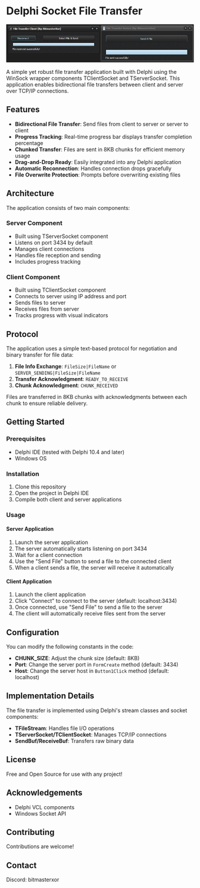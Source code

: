 # Delphi Socket File Transfer

![Application Preview](Preview.png)

A simple yet robust file transfer application built with Delphi using the WinSock wrapper components TClientSocket and TServerSocket. This application enables bidirectional file transfers between client and server over TCP/IP connections.

## Features

- **Bidirectional File Transfer**: Send files from client to server or server to client
- **Progress Tracking**: Real-time progress bar displays transfer completion percentage
- **Chunked Transfer**: Files are sent in 8KB chunks for efficient memory usage
- **Drag-and-Drop Ready**: Easily integrated into any Delphi application
- **Automatic Reconnection**: Handles connection drops gracefully
- **File Overwrite Protection**: Prompts before overwriting existing files

## Architecture

The application consists of two main components:

### Server Component
- Built using TServerSocket component
- Listens on port 3434 by default
- Manages client connections
- Handles file reception and sending
- Includes progress tracking

### Client Component
- Built using TClientSocket component
- Connects to server using IP address and port
- Sends files to server
- Receives files from server
- Tracks progress with visual indicators

## Protocol

The application uses a simple text-based protocol for negotiation and binary transfer for file data:

1. **File Info Exchange**: `FileSize|FileName` or `SERVER_SENDING|FileSize|FileName`
2. **Transfer Acknowledgment**: `READY_TO_RECEIVE`
3. **Chunk Acknowledgment**: `CHUNK_RECEIVED`

Files are transferred in 8KB chunks with acknowledgments between each chunk to ensure reliable delivery.

## Getting Started

### Prerequisites
- Delphi IDE (tested with Delphi 10.4 and later)
- Windows OS

### Installation
1. Clone this repository
2. Open the project in Delphi IDE
3. Compile both client and server applications

### Usage

#### Server Application
1. Launch the server application
2. The server automatically starts listening on port 3434
3. Wait for a client connection
4. Use the "Send File" button to send a file to the connected client
5. When a client sends a file, the server will receive it automatically

#### Client Application
1. Launch the client application
2. Click "Connect" to connect to the server (default: localhost:3434)
3. Once connected, use "Send File" to send a file to the server
4. The client will automatically receive files sent from the server

## Configuration

You can modify the following constants in the code:

- **CHUNK_SIZE**: Adjust the chunk size (default: 8KB)
- **Port**: Change the server port in `FormCreate` method (default: 3434)
- **Host**: Change the server host in `Button1Click` method (default: localhost)

## Implementation Details

The file transfer is implemented using Delphi's stream classes and socket components:

- **TFileStream**: Handles file I/O operations
- **TServerSocket/TClientSocket**: Manages TCP/IP connections
- **SendBuf/ReceiveBuf**: Transfers raw binary data

## License

Free and Open Source for use with any project!

## Acknowledgements

- Delphi VCL components
- Windows Socket API

## Contributing

Contributions are welcome!

## Contact

Discord: bitmasterxor
